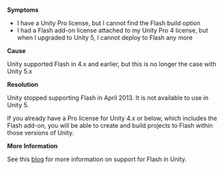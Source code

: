 

**Symptoms**


- I have a Unity Pro license, but I cannot find the Flash build option
- I had a Flash add-on license attached to my Unity Pro 4 license, but when I upgraded to Unity 5, I cannot deploy to Flash any more



**Cause**



Unity supported Flash in 4.x and earlier, but this is no longer the case with Unity 5.x



**Resolution**



Unity stopped supporting Flash in April 2013. It is not available to use in Unity 5.



If you already have a Pro license for Unity 4.x or below, which includes the Flash add-on, you will be able to create and build projects to Flash within those versions of Unity.



**More Information**



See this [blog](http://blogs.unity3d.com/2013/04/23/sunsetting-flash/) for more information on support for Flash in Unity.





